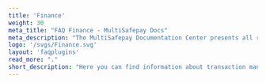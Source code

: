 ```yaml
---
title: 'Finance'
weight: 30
meta_title: "FAQ Finance - MultiSafepay Docs"
meta_description: "The MultiSafepay Documentation Center presents all relevant information about our Plugins and API. You can also find support pages for payment methods, tools and general questions as well as the contact details of our Support and Integration Teams."
logo: '/svgs/Finance.svg'
layout: 'faqplugins'
read_more: "."
short_description: "Here you can find information about transaction management, reports and VAT."
---
```

